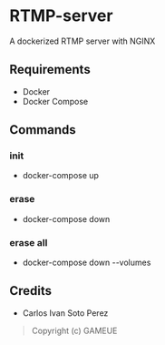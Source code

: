 # RTMP-server
A dockerized RTMP server with NGINX

## Requirements

- Docker
- Docker Compose

## Commands
### init
- docker-compose up
### erase
- docker-compose down
### erase all
- docker-compose down --volumes

## Credits

- Carlos Ivan Soto Perez

> Copyright (c) GAMEUE
